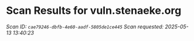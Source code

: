 # Scan Results for vuln.stenaeke.org

*Scan ID: `cae79246-dbfb-4e60-aadf-5805de1ce445`*
*Scan requested: 2025-05-13 13:40:23*

